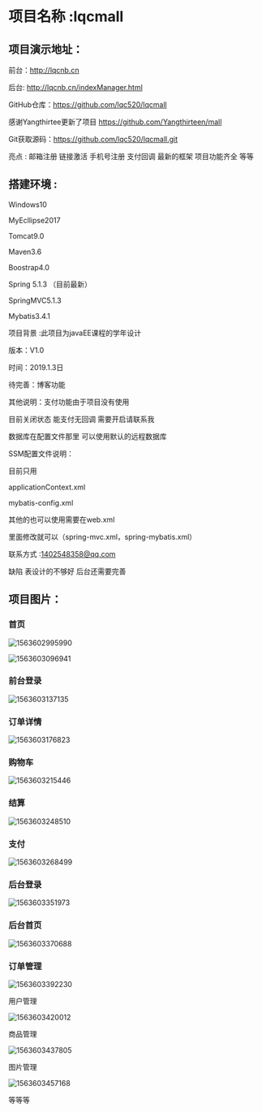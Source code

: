 # 项目名称 :lqcmall 

## 项目演示地址：

前台：http://lqcnb.cn

后台:  http://lqcnb.cn/indexManager.html

GitHub仓库：https://github.com/lqc520/lqcmall

感谢Yangthirtee更新了项目 https://github.com/Yangthirteen/mall

Git获取源码：https://github.com/lqc520/lqcmall.git


亮点 : 邮箱注册 链接激活  手机号注册 支付回调  最新的框架 项目功能齐全 等等

## 搭建环境 :

Windows10

MyEcllipse2017

Tomcat9.0

Maven3.6 

Boostrap4.0

Spring 5.1.3 （目前最新）

SpringMVC5.1.3 

Mybatis3.4.1

项目背景 :此项目为javaEE课程的学年设计

版本：V1.0 

时间：2019.1.3日

待完善：博客功能 

其他说明：支付功能由于项目没有使用

目前关闭状态 能支付无回调 需要开启请联系我 

数据库在配置文件那里 可以使用默认的远程数据库

SSM配置文件说明：

目前只用 

applicationContext.xml 

mybatis-config.xml 

其他的也可以使用需要在web.xml

里面修改就可以（spring-mvc.xml，spring-mybatis.xml）

联系方式 :1402548358@qq.com

缺陷  表设计的不够好 后台还需要完善

## 项目图片：

### 首页

![1563602995990](https://github.com/lqc520/mall/blob/master/access/1563602995990.png)

![1563603096941](https://github.com/lqc520/mall/blob/master/access/1563603096941.png)

### 前台登录 

![1563603137135](https://github.com/lqc520/mall/blob/master/access/1563603137135.png)

### 订单详情

![1563603176823](https://github.com/lqc520/mall/blob/master/access/1563603176823.png)

### 购物车 

![1563603215446](https://github.com/lqc520/mall/blob/master/access/1563603215446.png)

### 结算

![1563603248510](https://github.com/lqc520/mall/blob/master/access/1563603248510.png)

### 支付

![1563603268499](https://github.com/lqc520/mall/blob/master/access/1563603268499.png)

### 后台登录

![1563603351973](https://github.com/lqc520/mall/blob/master/access/1563603351973.png)

### 后台首页

![1563603370688](https://github.com/lqc520/mall/blob/master/access/1563603370688.png)

### 订单管理

![1563603392230](https://github.com/lqc520/mall/blob/master/access/1563603392230.png)

用户管理

![1563603420012](https://github.com/lqc520/mall/blob/master/access/1563603420012.png)

商品管理

![1563603437805](https://github.com/lqc520/mall/blob/master/access/1563603437805.png)

图片管理

![1563603457168](https://github.com/lqc520/mall/blob/master/access/1563603457168.png)



等等等
